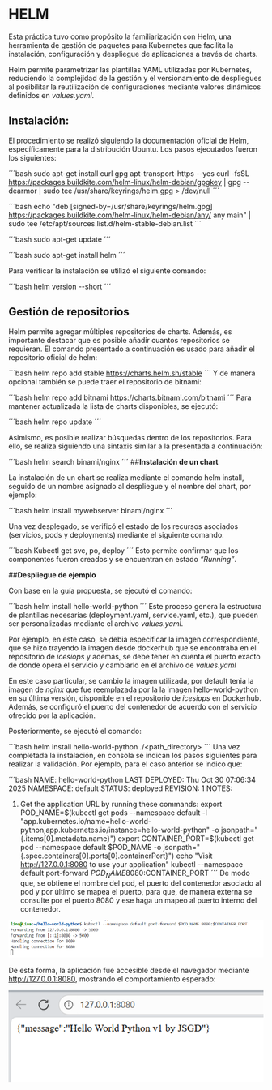 # **HELM**

Esta práctica tuvo como propósito la familiarización con Helm, una herramienta de gestión de paquetes para Kubernetes que facilita la instalación, configuración y despliegue de aplicaciones a través de charts.

Helm permite parametrizar las plantillas YAML utilizadas por Kubernetes, reduciendo la complejidad de la gestión y el versionamiento de despliegues al posibilitar la reutilización de configuraciones mediante valores dinámicos definidos en *values.yaml*.

## **Instalación:** 
El procedimiento se realizó siguiendo la documentación oficial de Helm, específicamente para la distribución Ubuntu.
Los pasos ejecutados fueron los siguientes:

´´´bash
sudo apt-get install curl gpg apt-transport-https --yes
curl -fsSL https://packages.buildkite.com/helm-linux/helm-debian/gpgkey | gpg --dearmor | sudo tee /usr/share/keyrings/helm.gpg > /dev/null
´´´

´´´bash
echo "deb [signed-by=/usr/share/keyrings/helm.gpg] https://packages.buildkite.com/helm-linux/helm-debian/any/ any main" | sudo tee /etc/apt/sources.list.d/helm-stable-debian.list
´´´

´´´bash
sudo apt-get update
´´´

´´´bash
sudo apt-get install helm
´´´

Para verificar la instalación se utilizó el siguiente comando:

´´´bash
helm version --short
´´´
## **Gestión de repositorios**

Helm permite agregar múltiples repositorios de charts. Además, es importante destacar que es posible añadir cuantos repositorios se requieran. El comando presentado a continuación es usado para añadir el repositorio oficial de helm:

´´´bash
helm repo add stable https://charts.helm.sh/stable
´´´
Y de manera opcional también se puede traer el repositorio de bitnami:

´´´bash
helm repo add bitnami https://charts.bitnami.com/bitnami
´´´
Para mantener actualizada la lista de charts disponibles, se ejecutó:

´´´bash
helm repo update
´´´

Asimismo, es posible realizar búsquedas dentro de los repositorios. Para ello, se realiza siguiendo una sintaxis similar a la presentada a continuación: 

´´´bash
helm search binami/nginx
´´´
##**Instalación de un chart**

La instalación de un chart se realiza mediante el comando helm install, seguido de un nombre asignado al despliegue y el nombre del chart, por ejemplo:

´´´bash
helm install mywebserver binami/nginx
´´´

Una vez desplegado, se verificó el estado de los recursos asociados (servicios, pods y deployments) mediante el siguiente comando:

´´´bash
Kubectl get svc, po, deploy
´´´
Esto permite confirmar que los componentes fueron creados y se encuentran en estado *“Running”*.

##**Despliegue de ejemplo**

Con base en la guía propuesta, se ejecutó el comando:

´´´bash
helm install hello-world-python
´´´
Este proceso genera la estructura de plantillas necesarias (deployment.yaml, service.yaml, etc.), que pueden ser personalizadas mediante el archivo *values.yaml*.

Por ejemplo, en este caso, se debia especificar la imagen correspondiente, que se hizo trayendo la imagen desde dockerhub que se encontraba en el repositorio de *icesiops* y además, se debe tener en cuenta el puerto exacto de donde opera el servicio y cambiarlo en el archivo de *values.yaml*

En este caso particular, se cambio la imagen utilizada, por default tenia la imagen de *nginx* que fue reemplazada por la la imagen hello-world-python en su última versión, disponible en el repositorio de *icesiops* en Dockerhub. Además, se configuró el puerto del contenedor de acuerdo con el servicio ofrecido por la aplicación.

Posteriormente, se ejecutó el comando:

´´´bash
helm install hello-world-python ./<path_directory>
´´´
Una vez completada la instalación, en consola se indican los pasos siguientes para realizar la validación. Por ejemplo, para el caso anterior se indico que:

´´´bash
NAME: hello-world-python
LAST DEPLOYED: Thu Oct 30 07:06:34 2025
NAMESPACE: default
STATUS: deployed
REVISION: 1
NOTES:
1. Get the application URL by running these commands:
  export POD_NAME=$(kubectl get pods --namespace default -l "app.kubernetes.io/name=hello-world-python,app.kubernetes.io/instance=hello-world-python" -o jsonpath="{.items[0].metadata.name}")
  export CONTAINER_PORT=$(kubectl get pod --namespace default $POD_NAME -o jsonpath="{.spec.containers[0].ports[0].containerPort}")
  echo "Visit http://127.0.0.1:8080 to use your application"
  kubectl --namespace default port-forward $POD_NAME 8080:$CONTAINER_PORT
´´´
De modo que, se obtiene el nombre del pod, el puerto del contenedor asociado al pod y por último se mapea el puerto, para que, de manera externa se consulte por el puerto 8080 y ese haga un mapeo al puerto interno del contenedor. 

![alt text](image-1.png)

De esta forma, la aplicación fue accesible desde el navegador mediante http://127.0.0.1:8080, mostrando el comportamiento esperado:


![alt text](image.png)


